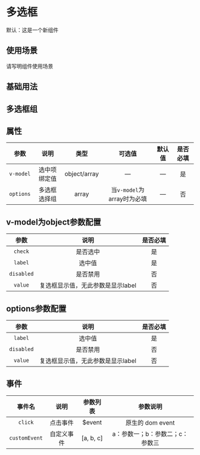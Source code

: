 <!-- 加载 demo 组件 start -->
<script setup>
import demo from './demo.vue';
import demoArray from './demoArray.vue';
</script>
<!-- 加载 demo 组件 end -->

<!-- 正文开始 -->

# 多选框

默认：这是一个新组件

## 使用场景

请写明组件使用场景

## 基础用法
<Preview comp-name="Checkbox" demo-name="demo">
  <demo />
</Preview>

## 多选框组
<Preview comp-name="Checkbox" demo-name="demoArray">
  <demoArray />
</Preview>

## 属性
参数 | 说明 | 类型 | 可选值 | 默认值 | 是否必填
:-: | :-: | :-: | :-: | :-: | :-:
`v-model` | 选中项绑定值 | object/array | — | — | 是 
`options` | 多选框选择组 | array | 当`v-model`为array时为必填 | — | 否

## v-model为object参数配置
参数 | 说明 | 是否必填
:-: | :-: | :-: 
`check` | 是否选中 | 是
`label` | 选中值 | 是
`disabled` | 是否禁用 | 否
`value` | 复选框显示值，无此参数是显示label | 否

## options参数配置
参数 | 说明 | 是否必填
:-: | :-: | :-: 
`label` | 选中值 | 是
`disabled` | 是否禁用 | 否
`value` | 复选框显示值，无此参数是显示label | 否

## 事件
事件名 | 说明 | 参数列表 | 参数说明
:-: | :-: | :-: | :-:
`click` | 点击事件 | $event | 原生的 dom event
`customEvent` | 自定义事件 | [a, b, c] | a：参数一；b：参数二；c：参数三
